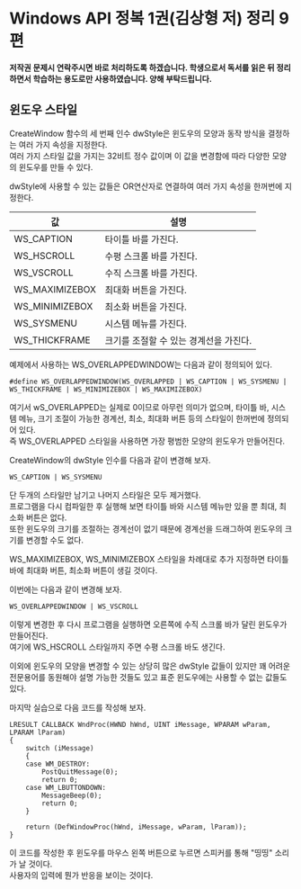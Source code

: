 # Windows API 정복 1권(김상형 저) 정리 9편

**저작권 문제시 연락주시면 바로 처리하도록 하겠습니다. 학생으로서 독서를 읽은 뒤 정리하면서 학습하는 용도로만 사용하였습니다. 양해 부탁드립니다.**

## 윈도우 스타일

CreateWindow 함수의 세 번째 인수 dwStyle은 윈도우의 모양과 동작 방식을 결정하는 여러 가지 속성을 지정한다.  
여러 가지 스타일 값을 가지는 32비트 정수 값이며 이 값을 변경함에 따라 다양한 모양의 윈도우를 만들 수 있다.  
  
dwStyle에 사용할 수 있는 값들은 OR연산자로 연결하여 여러 가지 속성을 한꺼번에 지정한다.  
  
값 | 설명
---|-----
WS_CAPTION | 타이틀 바를 가진다.
WS_HSCROLL | 수평 스크롤 바를 가진다.
WS_VSCROLL | 수직 스크롤 바를 가진다.
WS_MAXIMIZEBOX | 최대화 버튼을 가진다.
WS_MINIMIZEBOX | 최소화 버튼을 가진다.
WS_SYSMENU | 시스템 메뉴를 가진다.
WS_THICKFRAME | 크기를 조절할 수 있는 경계선을 가진다.
  
예제에서 사용하는 WS_OVERLAPPEDWINDOW는 다음과 같이 정의되어 있다.  
  
    #define WS_OVERLAPPEDWINDOW(WS_OVERLAPPED | WS_CAPTION | WS_SYSMENU | WS_THICKFRAME | WS_MINIMIZEBOX | WS_MAXIMIZEBOX)

여기서 wS_OVERLAPPED는 실제로 0이므로 아무런 의미가 없으며, 타이틀 바, 시스템 메뉴, 크기 조절이 가능한 경계선, 최소, 최대화 버튼 등의 스타일이 한꺼번에 정의되어 있다.  
즉 WS_OVERLAPPED 스타일을 사용하면 가장 평범한 모양의 윈도우가 만들어진다.  
  
CreateWindow의 dwStyle 인수를 다음과 같이 변경해 보자.  
  
    WS_CAPTION | WS_SYSMENU

단 두개의 스타일만 남기고 나머지 스타일은 모두 제거했다.  
프로그램을 다시 컴파일한 후 실행해 보면 타이틀 바와 시스템 메뉴만 있을 뿐 최대, 최소화 버튼은 없다.  
또한 윈도우의 크기를 조절하는 경계선이 없기 때문에 경계선을 드래그하여 윈도우의 크기를 변경할 수도 없다.
  
WS_MAXIMIZEBOX, WS_MINIMIZEBOX 스타일을 차례대로 추가 지정하면 타이틀 바에 최대화 버튼, 최소화 버튼이 생길 것이다.  
  
이번에는 다음과 같이 변경해 보자.  
  
    WS_OVERLAPPEDWINDOW | WS_VSCROLL

이렇게 변경한 후 다시 프로그램을 실행하면 오른쪽에 수직 스크롤 바가 달린 윈도우가 만들어진다.  
여기에 WS_HSCROLL 스타일까지 주면 수평 스크롤 바도 생긴다.  
  
이외에 윈도우의 모양을 변경할 수 있는 상당히 많은 dwStyle 값들이 있지만 꽤 어려운 전문용어를 동원해야 설명 가능한 것들도 있고 표준 윈도우에는 사용할 수 없는 값들도 있다.  
  
마지막 실습으로 다음 코드를 작성해 보자.  
  
    LRESULT CALLBACK WndProc(HWND hWnd, UINT iMessage, WPARAM wParam, LPARAM lParam)
    {
        switch (iMessage)
        {
        case WM_DESTROY:
            PostQuitMessage(0);
            return 0;
        case WM_LBUTTONDOWN:
            MessageBeep(0);
            return 0;
        }

        return (DefWindowProc(hWnd, iMessage, wParam, lParam));
    }

이 코드를 작성한 후 윈도우를 마우스 왼쪽 버튼으로 누르면 스피커를 통해 "띵띵" 소리가 날 것이다.  
사용자의 입력에 뭔가 반응을 보이는 것이다.